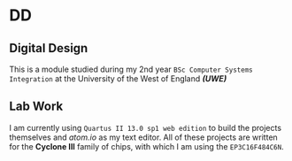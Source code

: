 # DD

## Digital Design
This is a module studied during my 2nd year `BSc Computer Systems Integration` at the University of the West of England _**(UWE)**_

## Lab Work
I am currently using `Quartus II 13.0 sp1 web edition` to build the projects themselves and *atom.io* as my text editor.  All of these projects are written for the **Cyclone III** family of chips, with which I am using the `EP3C16F484C6N`.
